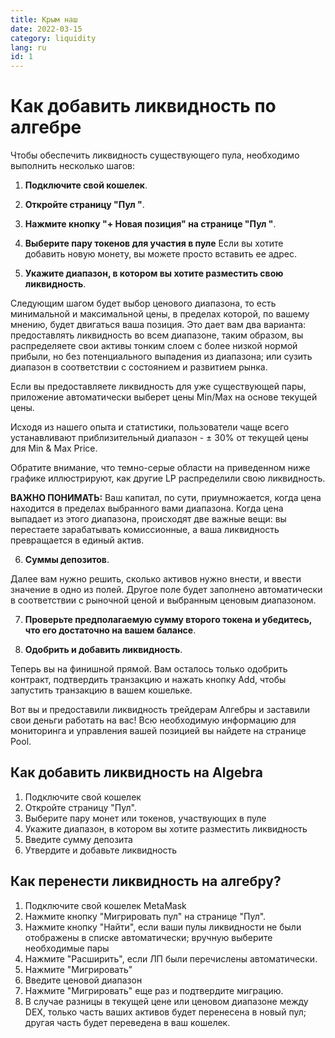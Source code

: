 ```yaml
---
title: Крым наш
date: 2022-03-15
category: liquidity
lang: ru
id: 1
---
```


Как добавить ликвидность по алгебре
===============================

Чтобы обеспечить ликвидность существующего пула, необходимо выполнить несколько шагов:

1.  **Подключите свой кошелек**.

2.  **Откройте страницу "Пул "**.

3.  **Нажмите кнопку "+ Новая позиция" на странице "Пул "**.

4.  **Выберите пару токенов для участия в пуле** Если вы хотите добавить новую монету, вы можете просто вставить ее адрес.

5.  **Укажите диапазон, в котором вы хотите разместить свою ликвидность**.


Следующим шагом будет выбор ценового диапазона, то есть минимальной и максимальной цены, в пределах которой, по вашему мнению, будет двигаться ваша позиция. Это дает вам два варианта: предоставлять ликвидность во всем диапазоне, таким образом, вы распределяете свои активы тонким слоем с более низкой нормой прибыли, но без потенциального выпадения из диапазона; или сузить диапазон в соответствии с состоянием и развитием рынка.

Если вы предоставляете ликвидность для уже существующей пары, приложение автоматически выберет цены Min/Max на основе текущей цены.

Исходя из нашего опыта и статистики, пользователи чаще всего устанавливают приблизительный диапазон - ± 30% от текущей цены для Min & Max Price.

Обратите внимание, что темно-серые области на приведенном ниже графике иллюстрируют, как другие LP распределили свою ликвидность.

**ВАЖНО ПОНИМАТЬ:** Ваш капитал, по сути, приумножается, когда цена находится в пределах выбранного вами диапазона. Когда цена выпадает из этого диапазона, происходят две важные вещи: вы перестаете зарабатывать комиссионные, а ваша ликвидность превращается в единый актив.

6.  **Суммы депозитов**.

Далее вам нужно решить, сколько активов нужно внести, и ввести значение в одно из полей. Другое поле будет заполнено автоматически в соответствии с рыночной ценой и выбранным ценовым диапазоном.

7.  **Проверьте предполагаемую сумму второго токена и убедитесь, что его достаточно на вашем балансе**.

8.  **Одобрить и добавить ликвидность**.


Теперь вы на финишной прямой. Вам осталось только одобрить контракт, подтвердить транзакцию и нажать кнопку Add, чтобы запустить транзакцию в вашем кошельке.

Вот вы и предоставили ликвидность трейдерам Алгебры и заставили свои деньги работать на вас! Всю необходимую информацию для мониторинга и управления вашей позицией вы найдете на странице Pool.

Как добавить ликвидность на Algebra
-------------------------------

1.  Подключите свой кошелек
2.  Откройте страницу "Пул".
3.  Выберите пару монет или токенов, участвующих в пуле
4.  Укажите диапазон, в котором вы хотите разместить ликвидность
5.  Введите сумму депозита
6.  Утвердите и добавьте ликвидность

Как перенести ликвидность на алгебру?
------------------------------------

1.  Подключите свой кошелек MetaMask
2.  Нажмите кнопку "Мигрировать пул" на странице "Пул".
3.  Нажмите кнопку "Найти", если ваши пулы ликвидности не были отображены в списке автоматически; вручную выберите необходимые пары
4.  Нажмите "Расширить", если ЛП были перечислены автоматически.
5.  Нажмите "Мигрировать"
6.  Введите ценовой диапазон
7.  Нажмите "Мигрировать" еще раз и подтвердите миграцию.
8.  В случае разницы в текущей цене или ценовом диапазоне между DEX, только часть ваших активов будет перенесена в новый пул; другая часть будет переведена в ваш кошелек.